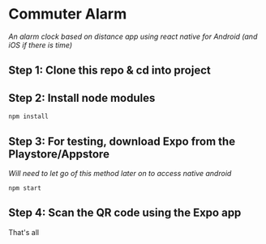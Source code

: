 # Commuter Alarm

*An alarm clock based on distance app using react native for Android (and iOS if there is time)*

## Step 1: Clone this repo & cd into project

## Step 2: Install node modules

```
npm install
```

## Step 3: For testing, download Expo from the Playstore/Appstore

*Will need to let go of this method later on to access native android*

```
npm start
```

## Step 4: Scan the QR code using the Expo app

That's all
